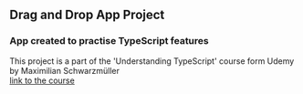 ## Drag and Drop App Project
### App created to practise TypeScript features
This project is a part of the 'Understanding TypeScript' course form Udemy by Maximilian Schwarzmüller<br/>
[link to the course](https://www.udemy.com/course/understanding-typescript/)